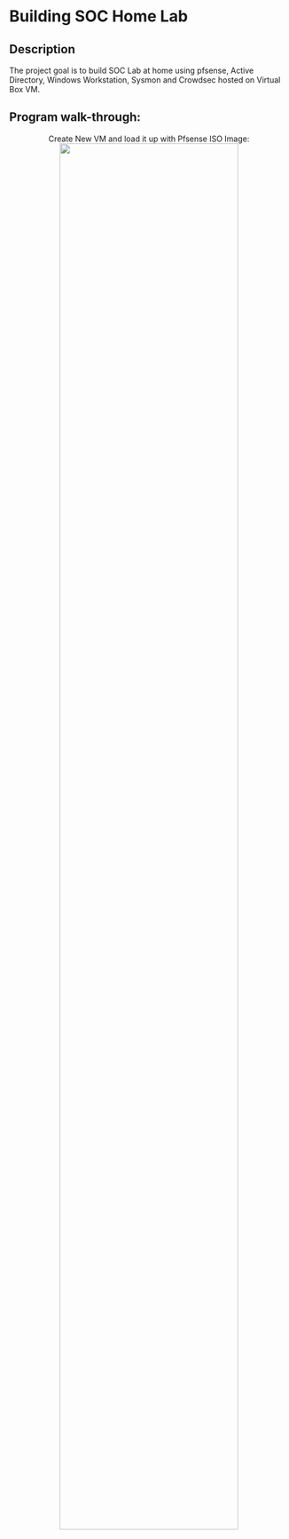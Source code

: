 <h1>Building SOC Home Lab</h1>


<h2>Description</h2>
The project goal is to build SOC Lab at home using pfsense, Active Directory, Windows Workstation, Sysmon and Crowdsec hosted on Virtual Box VM.
<br />


<h2>Program walk-through:</h2>

<p align="center">
Create New VM and load it up with Pfsense ISO Image: <br/>
<img src="https://i.postimg.cc/8c0f1dSB/Image-1.png" height="80%" width="80%" />
<br />
<br />
